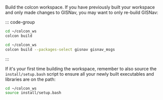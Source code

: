 Build the colcon workspace. If you have previously built your workspace and only made changes to GISNav, you may want to only re-build GISNav:

::: code-group

```bash [Entire workspace]
cd ~/colcon_ws
colcon build
```

```bash [GISNav only]
cd ~/colcon_ws
colcon build --packages-select gisnav gisnav_msgs
```

:::

If it's your first time building the workspace, remember to also source the `install/setup.bash` script to ensure all your newly built executables and libraries are on the path:

```bash
cd ~/colcon_ws
source install/setup.bash
```
